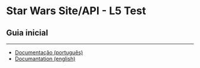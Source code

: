 # Star Wars Site/API - L5 Test

## Guia inicial
___

- [Documentação (português)](documantation/portuguese) <be>
- [Documantation (english)](documantation/english)


